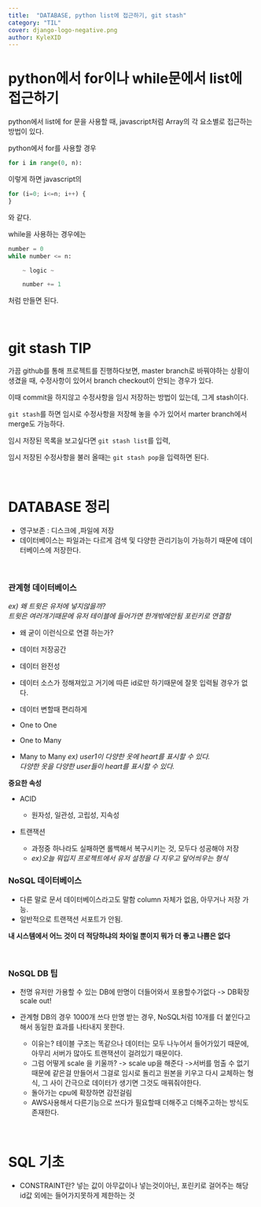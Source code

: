 ```yaml
---
title:  "DATABASE, python list에 접근하기, git stash"
category: "TIL"
cover: django-logo-negative.png
author: KyleXID
---
```


# python에서 for이나 while문에서 list에 접근하기

python에서 list에 for 문을 사용할 때, javascript처럼 Array의 각 요소별로 접근하는 방법이 있다.

python에서 for를 사용할 경우

```python
for i in range(0, n):
```
이렇게 하면 javascript의

```javascript
for (i=0; i<=n; i++) {
}
```
와 같다.

while을 사용하는 경우에는 

```python
number = 0
while number <= n:

    ~ logic ~

    number += 1
```
처럼 만들면 된다.

<br/>

# git stash TIP

가끔 github를 통해 프로젝트를 진행하다보면, master branch로 바꿔야하는 상황이 생겼을 때, 수정사항이 있어서 branch checkout이 안되는 경우가 있다.  

이때 commit을 하지않고 수정사항을 임시 저장하는 방법이 있는데, 그게 stash이다.  

`git stash`를 하면 임시로 수정사항을 저장해 놓을 수가 있어서 marter branch에서 merge도 가능하다.  

임시 저장된 목록을 보고싶다면 `git stash list`를 입력,  

임시 저장된 수정사항을 불러 올때는 `git stash pop`을 입력하면 된다.

<br/>

# DATABASE 정리

 - 영구보존 : 디스크에 ,파일에 저장
 - 데이터베이스는 파일과는 다르게 검색 및 다양한 관리기능이 가능하기 때문에 데이터베이스에 저장한다.
<br/>

### 관계형 데이터베이스
*ex) 왜 트윗은 유저에 넣지않을까?  
트윗은 여러개기때문에 유저 테이블에 들어가면 한개밖에안됨
포린키로 연결함*
 - 왜 굳이 이런식으로 연결 하는가?
 - 데이터 저장공간
 - 데이터 완전성
 - 데이터 소스가 정해져있고 거기에 따른 id로만 하기때문에 잘못 입력될 경우가 없다.
 - 데이터 변할때 편리하게

 - One to One
 - One to Many
 - Many to Many
*ex) user1이 다양한 옷에 heart를 표시할 수 있다.  
다양한 옷을 다양한 user들이 heart를 표시할 수 있다.*

 
**중요한 속성**
- ACID
  - 원자성, 일관성, 고립성, 지속성
	
- 트랜잭션
  - 과정중 하나라도 실패하면 롤백해서 복구시키는 것, 모두다 성공해야 저장
  - *ex)오늘 뭐입지 프로젝트에서 유저 설정을 다 지우고 덮어씌우는 형식*
 
### NoSQL 데이터베이스
 - 다른 말로 문서 데이터베이스라고도 말함 column 자체가 없음, 아무거나 저장 가능.
 - 일반적으로 트랜잭션 서포트가 안됨.

**내 시스템에서 어느 것이 더 적당하냐의 차이일 뿐이지 뭐가 더 좋고 나쁨은 없다**

<br/>

### NoSQL DB 팁
- 천명 유저만 가용할 수 있는 DB에 만명이 더들어와서 포용할수가없다 -> DB확장 scale out!

- 관계형 DB의 경우 1000개 쓰다 만명 받는 경우, NoSQL처럼 10개를 더 붙인다고 해서 동일한 효과를 나타내지 못한다.  
  - 이유는? 테이블 구조는 똑같으나 데이터는 모두 나누어서 들어가있기 때문에, 아무리 서버가 많아도 트랜잭션이 걸려있기 때문이다.
  - 그럼 어떻게 scale 을 키울까? -> scale up을 해준다 ->서버를 멈출 수 없기 때문에 같은걸 만들어서 그걸로 임시로 돌리고 원본을 키우고 다시 교체하는 형식, 그 사이 간극으로 데이터가 생기면 그것도 매꿔줘야한다.
  - 돌아가는 cpu에 확장하면 감전걸림
  - AWS사용해서 다른기능으로 쓰다가 필요할때 더해주고 더해주고하는 방식도 존재한다.

<br/>

# SQL 기초

 - CONSTRAINT란? 넣는 값이 아무값이나 넣는것이아닌, 포린키로 걸어주는 해당 id값 외에는 들어가지못하게 제한하는 것
